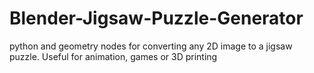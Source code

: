 # Blender-Jigsaw-Puzzle-Generator
python and geometry nodes for converting any 2D image to a jigsaw puzzle. Useful for animation, games or 3D printing
